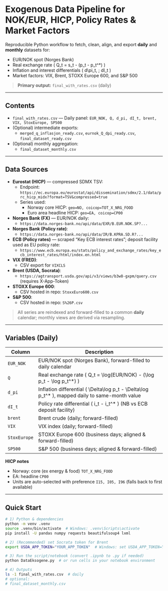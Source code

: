 # Exogenous Data Pipeline for NOK/EUR, HICP, Policy Rates & Market Factors

Reproducible Python workflow to fetch, clean, align, and export **daily** and **monthly** datasets for:
- EUR/NOK spot (Norges Bank)
- Real exchange rate \( Q_t = s_t - (p_t - p_t^\*) \)
- Inflation and interest differentials \( d\pi_t, \; dI_t \)
- Market factors: VIX, Brent, STOXX Europe 600, and S&P 500

> **Primary output:** `final_with_rates.csv` (daily)

---

## Contents

- `final_with_rates.csv` — Daily panel: `EUR_NOK, Q, d_pi, dI_t, brent, VIX, StoxEurope, SP500`
- (Optional) intermediate exports:
  - `merged_q_inflasjon_ready.csv`, `eurnok_Q_dpi_ready.csv`, `final_dataset_ready.csv`
- (Optional) monthly aggregation:
  - `final_dataset_monthly.csv`

---

## Data Sources

- **Eurostat (HICP)** — compressed SDMX TSV:
  - Endpoint: `https://ec.europa.eu/eurostat/api/dissemination/sdmx/2.1/data/prc_hicp_midx?format=TSV&compressed=true`
  - Series used:
    - Norway core HICP: `geo=NO, coicop=TOT_X_NRG_FOOD`
    - Euro area headline HICP: `geo=EA, coicop=CP00`
- **Norges Bank (FX)** — EUR/NOK daily:
  - `https://data.norges-bank.no/api/data/EXR/B.EUR.NOK.SP?...`
- **Norges Bank (Policy rate)**:
  - `https://data.norges-bank.no/api/data/IR/B.KPRA.SD.R?...`
- **ECB (Policy rates)** — scraped “Key ECB interest rates”; deposit facility used as EU policy rate:
  - `https://www.ecb.europa.eu/stats/policy_and_exchange_rates/key_ecb_interest_rates/html/index.en.html`
- **VIX (FRED)**:
  - CSV export for `VIXCLS`
- **Brent (USDA, Socrata)**:
  - `https://agtransport.usda.gov/api/v3/views/b3w8-gxpm/query.csv` (requires X-App-Token)
- **STOXX Europe 600**:
  - CSV hosted in repo: `StoxxEuro600.csv`
- **S&P 500**:
  - CSV hosted in repo: `S%26P.csv`

> All series are reindexed and forward-filled to a common **daily** calendar; monthly views are derived via resampling.

---

## Variables (Daily)

| Column        | Description                                                                 |
|---------------|------------------------------------------------------------------------------|
| `EUR_NOK`     | EUR/NOK spot (Norges Bank), forward-filled to daily calendar                |
| `Q`           | Real exchange rate \( Q_t = \log(EUR/NOK) - (\log p_t - \log p_t^\*) \)     |
| `d_pi`        | Inflation differential \( \Delta\log p_t - \Delta\log p_t^\* \), mapped daily to same-month value |
| `dI_t`        | Policy rate differential \( i_t - i_t^\* \) (NB vs ECB deposit facility)    |
| `brent`       | Brent crude (daily; forward-filled)                                         |
| `VIX`         | VIX index (daily; forward-filled)                                           |
| `StoxEurope`  | STOXX Europe 600 (business days; aligned & forward-filled)                  |
| `SP500`       | S&P 500 (business days; aligned & forward-filled)                           |

**HICP notes**
- Norway: core (ex energy & food) `TOT_X_NRG_FOOD`
- EA: headline `CP00`
- Units are auto-selected with preference `I15, I05, I96` (falls back to first available)

---

## Quick Start

```bash
# 1) Python & dependencies
python -m venv .venv
source .venv/bin/activate  # Windows: .venv\Scripts\activate
pip install -U pandas numpy requests beautifulsoup4 lxml

# 2) (Recommended) set Socrata token for Brent
export USDA_APP_TOKEN="YOUR_APP_TOKEN"  # Windows: set USDA_APP_TOKEN=YOUR_APP_TOKEN

# 3) Run the script/notebook (convert .ipynb to .py if needed)
python DataEksogene.py  # or run cells in your notebook environment

# 4) Outputs
ls -1 final_with_rates.csv  # daily
# optional:
# final_dataset_monthly.csv

